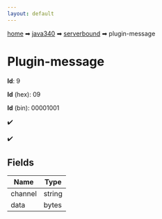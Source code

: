 ```yaml
---
layout: default
---
```


[home](/) ➡ [java340](/protocol/java340) ➡ [serverbound](/protocol/java340/serverbound) ➡ plugin-message

# Plugin-message

**Id**: 9

**Id** (hex): 09

**Id** (bin): 00001001

✔️

✔️

## Fields

Name | Type
---|---
channel | string
data | bytes

